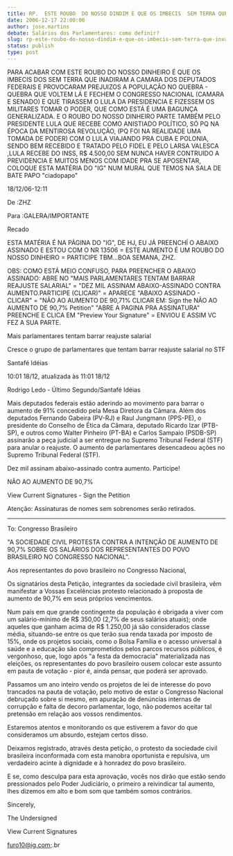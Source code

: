 ```yaml
---
title: RP.  ESTE ROUBO  DO NOSSO DINDIM É QUE OS IMBECIS  SEM TERRA QUE INVADIRAM A CAMARA DOS DEPOUBO DO NOSSO DINHEIRO PELOS POLÍTICO
date: 2006-12-17 22:00:00
author: jose.martins
debate: Salários dos Parlamentares: como definir?
slug: rp-este-roubo-do-nosso-dindim-e-que-os-imbecis-sem-terra-que-invadiram-a-camara-dos-depoubo-do-nosso-dinheiro-pelos-politico
status: publish 
type: post
---
```


PARA ACABAR COM ESTE ROUBO DO NOSSO DINHEIRO É QUE OS IMBECIS DOS SEM TERRA QUE INADIRAM A CAMARA DOS DEPUTADOS FEDERAIS E PROVOCARAM PREJUIZOS A POPULAÇÃO NO QUEBRA - QUEBRA QUE VOLTEM LÁ E FECHEM O CONGRESSO NACIONAL (CAMARA E SENADO) E QUE TIRASSEM O LULA DA PRESIDENCIA E FIZESSEM OS MILITARES TOMAR O PODER, QUE COMO ESTÁ É UMA BAGUNÇA GENERALIZADA. E O ROUBO DO NOSSO DINHEIRO PARTE TAMBÉM PELO PRESIDENTE LULA QUE RECEBE COMO ANISTIADO POLÍTICO, SÓ PQ NA ÉPOCA DA MENTIROSA REVOLUÇÃO, (PQ FOI NA REALIDADE UMA TOMADA DE PODER) COM O LULA VIAJANDO PRA CUBA E POLONIA, SENDO BEM RECEBIDO E TRATADO PELO FIDEL E PELO LARSA VALESCA ,LULA RECEBE DO INSS, R$ 4.500,00 SEM NUNCA HAVER CONTRUIDO A PREVIDENCIA E MUITOS MENOS COM IDADE PRA SE APOSENTAR, COLOQUE ESTA MATÉRIA DO "IG" NUM MURAL QUE TEMOS NA SALA DE BATE PAPO "ciadopapo"  

  

18/12/06-12:11  

De :ZHZ   

Para :GALERA/IMPORTANTE  

 Recado   

ESTA MATÉRIA É NA PÁGINA DO "IG", DE HJ, EU JÁ PREENCHÍ O ABAIXO ASSINADO E ESTOU COM O NR 13506 = ESTE AUMENTO É UM ROUBO DO NOSSO DINHEIRO = PARTICIPE TBM...BOA SEMANA, ZHZ.  

  

OBS: COMO ESTÁ MEIO CONFUSO, PARA PREENCHER O ABAIXO ASSINADO: ABRE NO "MAIS PARLAMENTARES TENTAM BARRAR REAJUSTE SALARIAL" = "DEZ MIL ASSINAM ABAIXO-ASSINADO CONTRA AUMENTO.PARTICIPE (CLICAR)" = APARECE "ABAIXO ASSINADO - CLICAR" = "NÃO AO AUMENTO DE 90,71% CLICAR EM: Sign the NÃO AO AUMENTO DE 90,7% Petition" "ABRE A PAGINA PRA ASSINATURA" PREENCHE E CLICA EM "Preview Your Signature" = ENVIOU E ASSIM VC FEZ A SUA PARTE.  

>>>>>>  

Mais parlamentares tentam barrar reajuste salarial   

Cresce o grupo de parlamentares que tentam barrar reajuste salarial no STF  

  

Santafé Idéias  

  

10:01 18/12, atualizada às 11:01 18/12  

  

Rodrigo Ledo - Último Segundo/Santafé Idéias  

Mais deputados federais estão aderindo ao movimento para barrar o aumento de 91% concedido pela Mesa Diretora da Câmara. Além dos deputados Fernando Gabeira (PV-RJ) e Raul Jungmann (PPS-PE), o presidente do Conselho de Ética da Câmara, deputado Ricardo Izar (PTB-SP), e outros como Walter Pinheiro (PT-BA) e Carlos Sampaio (PSDB-SP) assinarão a peça judicial a ser entregue no Supremo Tribunal Federal (STF) para anular o reajuste. O aumento de parlamentares desencadeou ações no Supremo Tribunal Federal (STF).   

Dez mil assinam abaixo-assinado contra aumento. Participe!   

  

NÃO AO AUMENTO DE 90,7\%   

  

View Current Signatures - Sign the Petition   

  

Atenção: Assinaturas de nomes sem sobrenomes serão retirados.  

  

--------------------------------------------------------------------------------  

To: Congresso Brasileiro   

  

"A SOCIEDADE CIVIL PROTESTA CONTRA A INTENÇÃO DE AUMENTO DE 90,7\% SOBRE OS SALÁRIOS DOS REPRESENTANTES DO POVO BRASILEIRO NO CONGRESSO NACIONAL".   

  

Aos representantes do povo brasileiro no Congresso Nacional,   

  

Os signatários desta Petição, integrantes da sociedade civil brasileira, vêm manifestar a Vossas Excelências protesto relacionado à proposta de aumento de 90,7\% em seus próprios vencimentos.   

  

Num país em que grande contingente da população é obrigada a viver com um salário-mínimo de R$ 350,00 (2,7\% de seus salários atuais); onde aqueles que ganham acima de R$ 1.250,00 já são considerados classe média, situando-se entre os que terão sua renda taxada por imposto de 15\%, onde os projetos sociais, como o Bolsa Família e o acesso universal à saúde e a educação são comprometidos pelos parcos recursos públicos, é vergonhoso, que, logo após "a festa da democracia" materializada nas eleições, os representantes do povo brasileiro ousem colocar este assunto em pauta de votação - pior é, ainda pensar, que poderá ser aprovado.   

  

Passamos um ano inteiro vendo os projetos de lei de interesse do povo trancados na pauta de votação, pelo motivo de estar o Congresso Nacional debruçado sobre si mesmo, em apuração de denúncias internas de corrupção e falta de decoro parlamentar, logo, não podemos aceitar tal pretensão em relação aos vossos rendimentos.   

  

Estaremos atentos e monitorando os que estiverem a favor do que consideramos um absurdo, estejam certos disso.   

  

Deixamos registrado, através desta petição, o protesto da sociedade civil brasileira inconformada com esta manobra oportunista e repulsiva, um verdadeiro acinte à dignidade e à honradez do povo brasileiro.   

  

E se, como desculpa para esta aprovação, vocês nos dirão que estão sendo pressionados pelo Poder Judiciário, o primeiro a reivindicar tal aumento, lhes dizemos em alto e bom som que também somos contrários.   

  

Sincerely,   

  

The Undersigned   

  

View Current Signatures   

  

  

 furo10@ig.com;.br
